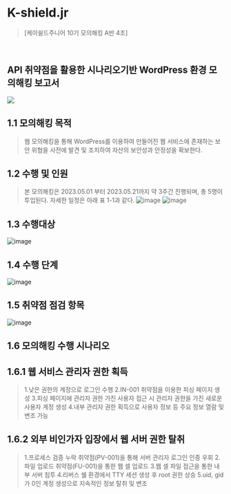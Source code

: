 # K-shield.jr
>[케이쉴드주니어 10기 모의해킹 A반 4조]
<br>

## API 취약점을 활용한 시나리오기반 WordPress 환경 모의해킹 보고서

<img src="https://capsule-render.vercel.app/api?type=waving&color=auto&height=200&section=header&text=K-shield.jr&fontSize=90" />
<br>

## 1.1 모의해킹 목적
>웹 모의해킹을 통해 WordPress를 이용하여 만들어진 웹 서비스에 존재하는 보안 위협을 사전에 발견 및 조치하여 자산의 보안성과 안정성을 확보한다.

## 1.2 수행 및 인원
>본 모의해킹은 2023.05.01 부터 2023.05.21까지 약 3주간 진행되며, 총 5명이 투입된다. 자세한 일정은 아래 표 1-1과 같다. 
![image](https://github.com/nyang-code/K-shield.jr/assets/85928740/8571787c-40fd-45d6-b3c0-040bc02bbcf4)
![image](https://github.com/nyang-code/K-shield.jr/assets/85928740/1d186aa6-a15a-4154-af50-8bf3b13b3644)

## 1.3 수행대상
![image](https://github.com/nyang-code/K-shield.jr/assets/85928740/d6897ff8-f668-499d-850c-28e3ba7957f2)

## 1.4 수행 단계
![image](https://github.com/nyang-code/K-shield.jr/assets/85928740/724bd09a-91b1-4681-9d09-e2f462afad05)

## 1.5 취약점 점검 항목
![image](https://github.com/nyang-code/K-shield.jr/assets/85928740/9bb58fd7-581a-4350-b70b-1563a36c57d3)

## 1.6 모의해킹 수행 시나리오

## 1.6.1 웹 서비스 관리자 권한 획득

>1.낮은 권한의 계정으로 로그인 수행
>2.IN-001 취약점을 이용한 피싱 페이지 생성
>3.피싱 페이지에 관리자 권한 가진 사용자 접근 시 관리자 권한을 가진 새로운 사용자 계정 생성
>4.내부 관리자 권한 획득으로 사용자 정보 등 주요 정보 열람 및 변조 가능


## 1.6.2 외부 비인가자 입장에서 웹 서버 권한 탈취
>1.프로세스 검증 누락 취약점(PV-001)을 통해 서버 관리자 로그인 인증 우회
>2.파일 업로드 취약점(FU-001)을 통한 웹 셀 업로드
>3.웹 셀 파일 접근을 통한 내부 서버 침투
>4.리버스 쉘 환경에서 TTY 세션 생성 후 root 권한 상승
>5.uid, gid가 0인 계정 생성으로 지속적인 정보 탈취 및 변조
